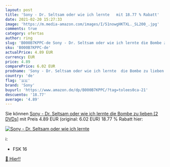 ```yaml
---
layout: post
title: 'Sony - Dr. Seltsam oder wie ich lernte   mit 18.77 % Rabatt'
date: 2021-02-20 15:27:33
image: 'https://m.media-amazon.com/images/I/51nowgHKTXL._SL200_.jpg'
comments: true
category: ofertas
author: ring
slug: 'B000B7KPPC-de Sony - Dr. Seltsam oder wie ich lernte die Bombe zu lieben...'
sku: 'B000B7KPPC-de'
actualPrice: 4.89 EUR
currency: EUR
price: 4.89
comparePrice: 6.02 EUR
prodname: 'Sony - Dr. Seltsam oder wie ich lernte  die Bombe zu lieben [2 DVDs]'
country: 'de'
flag: '🇩🇪'
brand: 'Sony'
buyurl: 'https://www.amazon.de/dp/B000B7KPPC/?tag=tolees0ca-21'
descuento: '18.77'
average: '4.89'
---
```


Sie können [Sony - Dr. Seltsam oder wie ich lernte  die Bombe zu lieben [2 DVDs]](https://www.amazon.de/dp/B000B7KPPC/?tag=tolees0ca-21) mit Preis 4.89 EUR (original: 6.02 EUR) 18.77 % Rabatt hier:

[![Sony - Dr. Seltsam oder wie ich lernte  ](https://m.media-amazon.com/images/I/51nowgHKTXL._SL200_.jpg)](https://www.amazon.de/dp/B000B7KPPC/?tag=tolees0ca-21)

ℹ️:

- FSK 16

[🛒 Hier!!](https://www.amazon.de/dp/B000B7KPPC/?tag=tolees0ca-21)
